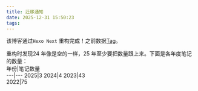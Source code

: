 ```yaml
---
title: 迁移通知
date: 2025-12-31 15:50:23
tags:
---
```


该博客通过`Hexo Next` 重构完成！之前数据[Tag](https://github.com/12Tall/12tall.github.io/commit/8f9a6e3f0581906e216e364eb09616b3e13b4365)。  
<!-- more -->
重构时发现24 年像是空的一样，25 年至少要把数量跟上来。下面是各年度笔记的数量：  
年份|笔记数量  
---|---
2025|3
2024|4
2023|43  
2022|75